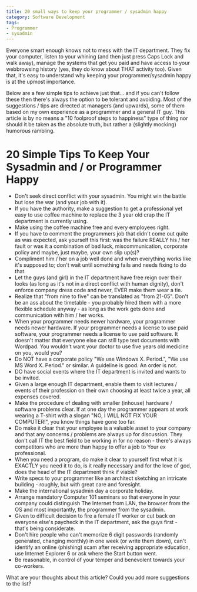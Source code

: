 ```yaml
---
title: 20 small ways to keep your programmer / sysadmin happy
category: Software Development
tags:
- Programmer
- sysadmin
---
```


Everyone smart enough knows not to mess with the IT department. They fix your computer, listen to your whining (and then just press Caps Lock and walk away), manage the systems that get you paid and have access to your webbrowsing history (yes, they do know about THAT activity too). Given that, it's easy to understand why keeping your programmer/sysadmin happy is at the upmost importance.

Below are a few simple tips to achieve just that... and if you can't follow these then there's always the option to be tolerant and avoiding.&nbsp;Most of the suggestions / tips are directed at managers (and upwards), some of them based on my own experience as a programmer and a general IT guy. This article is by no means a &quot;10 foolproof steps to happiness&quot; type of thing nor should it be taken as the absolute truth, but rather a (slightly mocking) humorous rambling.

# 20 Simple Tips To Keep Your Sysadmin and / or Programmer Happy

* Don't seek direct conflict with your sysadmin. You might win the battle but lose the war (and your job with it).
* If you have the authority, make a suggestion to get a professional yet easy to use coffee machine to replace the 3 year old crap the IT department is currently using.
* Make using the coffee machine free and every employees right.
* If you have to comment the programmers job that didn't come out quite as was expected, ask yourself this first: was the failure REALLY his / her fault or was it a combination of bad luck, miscommunication, corporate policy and maybe, just maybe, your own slip up(s)?
* Compliment him / her on a job well done and when everything works like it's supposed to; don't wait until something fails and needs fixing to do that.
* Let the guys (and girl) in the IT department have free reign over their looks (as long as it's not in a direct conflict with human dignity), don't enforce company dress code and never, EVER make them wear a tie.
* Realize that &quot;from nine to five&quot; can be translated as &quot;from 21-05&quot;. Don't be an ass about the timetable - you probably hired them with a more flexible schedule anyway - as long as the work gets done and communication with him / her works.
* When your programmer needs newer hardware, your programmer needs newer hardware. If your programmer needs a license to use paid software, your programmer needs a license to use paid software. It doesn't matter that everyone else can still type text documents with Wordpad. You wouldn't want your doctor to use five years old medicine on you, would you?
* Do NOT have a corporate policy &quot;We use Windows X. Period.&quot;, &quot;We use MS Word X. Period.&quot; or similar. A guideline is good. An order is not.
* DO have social events where the IT department is invited and wants to be invited.
* Given a large enough IT department, enable them to visit lectures / events of their profession on their own choosing at least twice a year, all expenses covered.
* Make the procedure of dealing with smaller (inhouse) hardware / software problems clear. If at one day the programmer appears at work wearing a T-shirt with a slogan &quot;NO, I WILL NOT FIX YOUR COMPUTER!&quot;, you know things have gone too far.
* Do make it clear that your employee is a valuable asset to your company and that any concerns / problems are always up for discussion. They don't call IT the best field to be working in for no reason - there's always competitors who are more than happy to offer a job to Your ex professional.
* When you need a program, do make it clear to yourself first what it is EXACTLY you need it to do, is it really necessary and for the love of god, does the head of the IT department think if viable?
* Write specs to your programmer like an architect sketching an intricate building - roughly, but with great care and foresight.
* Make the international sysadmin day a corporate holiday.
* Arrange mandatory Computer 101 seminars so that everyone in your company could distinguish The Internet from LAN, the browser from the OS and most importantly, the programmer from the sysadmin.
* Given to difficult decision to fire a female IT worker or cut back on everyone else's paycheck in the IT department, ask the guys first - that's being considerate.
* Don't hire people who can't memorize 6 digit passwords (randomly generated, changing monthly) in one week (or write them down), can't identify an online (phishing) scam after receiving appropriate education, use Internet Explorer 6 or ask where the Start button went.
* Be reasonable, in control of your temper and benevolent towards your co-workers.

What are your thoughts about this article? Could you add more suggestions to the list?